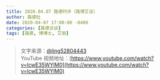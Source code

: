 ```yaml
---
title: 2020.04.07 路德时评（路博艾谈）
author: 路德社
date: 2020-04-07 17:00:00 -0400
categories: [路德访谈]
tags: [路德, 博博士, 艾丽]
---
```


> 文字来源：[@ling52804443](https://twitter.com/ling52804443)  
> YouTube 视频地址：[https://www.youtube.com/watch?v=lcwE35WYlM0](https://www.youtube.com/watch?v=lcwE35WYlM0)

